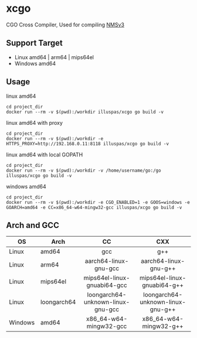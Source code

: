 # xcgo
CGO Cross Compiler, Used for compiling [NMSv3](https://github.com/NodeMedia/NodeMediaServer)

## Support Target
* Linux amd64 | arm64 | mips64el
* Windows amd64

## Usage 
linux amd64
```
cd project_dir
docker run --rm -v $(pwd):/workdir illuspas/xcgo go build -v
```

linux amd64 with proxy 
```
cd project_dir
docker run --rm -v $(pwd):/workdir -e HTTPS_PROXY=http://192.168.0.11:8118 illuspas/xcgo go build -v
```

linux amd64 with local GOPATH 
```
cd project_dir
docker run --rm -v $(pwd):/workdir -v /home/username/go:/go illuspas/xcgo go build -v
```

windows amd64
```
cd project_dir
docker run --rm -v $(pwd):/workdir -e CGO_ENABLED=1 -e GOOS=windows -e GOARCH=amd64 -e CC=x86_64-w64-mingw32-gcc illuspas/xcgo go build -v
```

## Arch and GCC
| OS        | Arch   |  CC | CXX |
| --------   | -----  | :----:  | :----:  |
| Linux      | amd64   |   gcc     | g++     | 
| Linux        |    arm64    |  aarch64-linux-gnu-gcc  |aarch64-linux-gnu-g++  |
| Linux        |    mips64el    |  mips64el-linux-gnuabi64-gcc  |mips64el-linux-gnuabi64-g++  |
| Linux        |    loongarch64    |  loongarch64-unknown-linux-gnu-gcc  |loongarch64-unknown-linux-gnu-g++  |
| Windows        |    amd64    |  x86_64-w64-mingw32-gcc  |x86_64-w64-mingw32-g++  |
